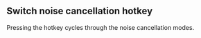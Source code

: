 ## Switch noise cancellation hotkey 

Pressing the hotkey cycles through the noise cancellation modes. 